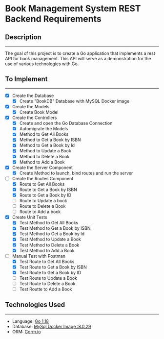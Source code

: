 # Book Management System REST Backend Requirements
## Description
---
The goal of this project is to create a Go application that implements a rest API for book management. This API will serve as a demonstration for the use of various technologies with Go. 
## To Implement
---
- [x] Create the Database
  - [x] Create "BookDB" Database with MySQL Docker image
- [x] Create the Models
  - [x] Create Book Model
- [x] Create the Controllers
  - [x] Create and open the Go Database Connection
  - [x] Automigrate the Models
  - [x] Method to Get All Books
  - [x] Method to Get a Book by ISBN
  - [x] Method to Get a Book by Id
  - [x] Method to Update a Book
  - [x] Method to Delete a Book
  - [x] Method to Add a Book
- [x] Create the Server Component
  - [x] Create Method to launch, bind routes and run the server
- [ ] Create the Routes Component
  - [x] Route to Get All Books
  - [x] Route to Get a Book by ISBN
  - [x] Route to Get a Book by ID
  - [ ] Route to Update a book
  - [ ] Route to Delete a Book
  - [ ] Route to Add a book
- [x] Create Unit Tests
  - [x] Test Method to Get All Books
  - [x] Test Method to Get a Book by ISBN
  - [x] Test Method to Get a Book by Id
  - [x] Test Method to Update a Book
  - [x] Test Method to Delete a Book
  - [x] Test Method to Add a Book
- [ ] Manual Test with Postman
  - [x] Test Route to Get All Books
  - [x] Test Route to Get a Book by ISBN
  - [x] Test Route to Get a Book by ID
  - [ ] Test Route to Update a Book
  - [ ] Test Route to Delete a Book
  - [ ] Test Routte to Add a Book

## Technologies Used
---
- Language: [Go 1.18](https://go.dev/dl/)
- Database: [MySql Docker Image :8.0.29](https://hub.docker.com/_/mysql)
- ORM: [Gorm.io](https://gorm.io/index.html)